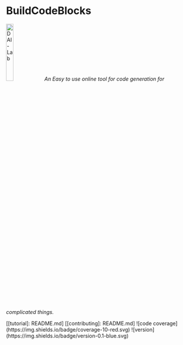 # BuildCodeBlocks

<p align="left">
<img width=20% src="https://github.com/buildcodeblocks/BuildCodeBlocksAPI/blob/master/static/favicon.png" alt="DAI-Lab" />
<i>An Easy to use online tool for code generation for complicated things.</i>
</p>
[[tutorial]: README.md]
[[contributing]: README.md]
![code coverage](https://img.shields.io/badge/coverage-10-red.svg)
![version](https://img.shields.io/badge/version-0.1-blue.svg)
